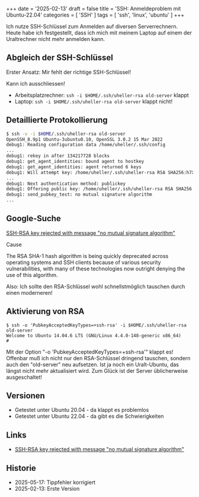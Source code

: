 +++
date = '2025-02-13'
draft = false
title = 'SSH: Anmeldeproblem mit Ubuntu-22.04'
categories = [ 'SSH' ]
tags = [ 'ssh', 'linux', 'ubuntu' ]
+++

<!--
SSH: Anmeldeproblem mit Ubuntu-22.04
====================================
-->

Ich nutze SSH-Schlüssel zum Anmelden auf diversen
Serverrechnern. Heute habe ich festgestellt, dass ich
mich mit meinem Laptop auf einem der Uraltrechner nicht
mehr anmelden kann.

<!--more-->

Abgleich der SSH-Schlüssel
--------------------------

Erster Ansatz: Mir fehlt der richtige SSH-Schlüssel!

Kann ich ausschliessen!

- Arbeitsplatzrechner: `ssh -i $HOME/.ssh/uheller-rsa old-server` klappt
- Laptop: `ssh -i $HOME/.ssh/uheller-rsa old-server` klappt nicht!

Detaillierte Protokollierung
----------------------------

```sh
$ ssh -v -i $HOME/.ssh/uheller-rsa old-server
OpenSSH_8.9p1 Ubuntu-3ubuntu0.10, OpenSSL 3.0.2 15 Mar 2022
debug1: Reading configuration data /home/uheller/.ssh/config
...
debug1: rekey in after 134217728 blocks
debug1: get_agent_identities: bound agent to hostkey
debug1: get_agent_identities: agent returned 6 keys
debug1: Will attempt key: /home/uheller/.ssh/uheller-rsa RSA SHA256:h7Xg0Eg5bOp/L0HswSMtwxs0lbNX0hOtRmBqX5qjseg explicit agent
...
debug1: Next authentication method: publickey
debug1: Offering public key: /home/uheller/.ssh/uheller-rsa RSA SHA256:h7Xg0Eg5bOp/L0HswSMtwxs0lbNX0hOtRmBqX5qjseg explicit agent
debug1: send_pubkey_test: no mutual signature algorithm
...
```

Google-Suche
------------

[SSH-RSA key rejected with message "no mutual signature algorithm"](https://confluence.atlassian.com/bitbucketserverkb/ssh-rsa-key-rejected-with-message-no-mutual-signature-algorithm-1026057701.html)

Cause

The RSA SHA-1 hash algorithm is being quickly deprecated across operating systems and SSH clients because of various security vulnerabilities, with many of these technologies now outright denying the use of this algorithm.

Also: Ich sollte den RSA-Schlüssel wohl schnellstmöglich tauschen
durch einen moderneren!

Aktivierung von RSA
-------------------

```
$ ssh -o 'PubkeyAcceptedKeyTypes=+ssh-rsa' -i $HOME/.ssh/uheller-rsa old-server
Welcome to Ubuntu 14.04.6 LTS (GNU/Linux 4.4.0-148-generic x86_64)
#
```

Mit der Option "-o 'PubkeyAcceptedKeyTypes=+ssh-rsa'" klappt es!
Offenbar muß ich nicht nur den RSA-Schlüssel dringend tauschen,
sondern auch den "old-server" neu aufsetzen. Ist ja noch ein Uralt-Ubuntu,
das längst nicht mehr aktualisiert wird. Zum Glück ist der Server
üblicherweise ausgeschaltet!

Versionen
---------

- Getestet unter Ubuntu 20.04 - da klappt es problemlos
- Getestet unter Ubuntu 22.04 - da gibt es die Schwierigkeiten

Links
-----

- [SSH-RSA key rejected with message "no mutual signature algorithm"](https://confluence.atlassian.com/bitbucketserverkb/ssh-rsa-key-rejected-with-message-no-mutual-signature-algorithm-1026057701.html)

Historie
--------

- 2025-05-17: Tippfehler korrigiert
- 2025-02-13: Erste Version

